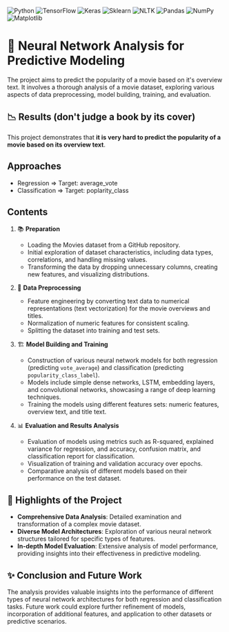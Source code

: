 ![Python](https://img.shields.io/badge/python-v3.7+-brightgreen.svg)
![TensorFlow](https://img.shields.io/badge/tensorflow-v2.0+-blue.svg)
![Keras](https://img.shields.io/badge/keras-v2.3+-purple.svg)
![Sklearn](https://img.shields.io/badge/scikit_learn-v0.22+-lightgrey.svg)
![NLTK](https://img.shields.io/badge/NLTK-v3.4+-blueviolet.svg)
![Pandas](https://img.shields.io/badge/pandas-v1.0+-yellow.svg)
![NumPy](https://img.shields.io/badge/numpy-v1.18+-orange.svg)
![Matplotlib](https://img.shields.io/badge/matplotlib-v3.2+-red.svg)


# 🧠 Neural Network Analysis for Predictive Modeling 

The project aims to predict the popularity of a movie based on it's overview text. It involves a thorough analysis of a movie dataset, exploring various aspects of data preprocessing, model building, training, and evaluation.

## 📉 Results (don't judge a book by its cover)

This project demonstrates that **it is very hard to predict the popularity of a movie based on its overview text**.

## Approaches
   - Regression => Target: average_vote
   - Classification => Target: poplarity_class

## Contents

1. 📚 **Preparation**
   - Loading the Movies dataset from a GitHub repository.
   - Initial exploration of dataset characteristics, including data types, correlations, and handling missing values.
   - Transforming the data by dropping unnecessary columns, creating new features, and visualizing distributions.

2. 🔄 **Data Preprocessing**
   - Feature engineering by converting text data to numerical representations (text vectorization) for the movie overviews and titles.
   - Normalization of numeric features for consistent scaling.
   - Splitting the dataset into training and test sets.

3. 🏗️ **Model Building and Training**
   - Construction of various neural network models for both regression (predicting `vote_average`) and classification (predicting `popularity_class_label`).
   - Models include simple dense networks, LSTM, embedding layers, and convolutional networks, showcasing a range of deep learning techniques.
   - Training the models using different features sets: numeric features, overview text, and title text.

4. 📊 **Evaluation and Results Analysis**
   - Evaluation of models using metrics such as R-squared, explained variance for regression, and accuracy, confusion matrix, and classification report for classification.
   - Visualization of training and validation accuracy over epochs.
   - Comparative analysis of different models based on their performance on the test dataset.

## 🌟 Highlights of the Project

- **Comprehensive Data Analysis**: Detailed examination and transformation of a complex movie dataset.
- **Diverse Model Architectures**: Exploration of various neural network structures tailored for specific types of features.
- **In-depth Model Evaluation**: Extensive analysis of model performance, providing insights into their effectiveness in predictive modeling.

## ✨ Conclusion and Future Work 

The analysis provides valuable insights into the performance of different types of neural network architectures for both regression and classification tasks. Future work could explore further refinement of models, incorporation of additional features, and application to other datasets or predictive scenarios.
